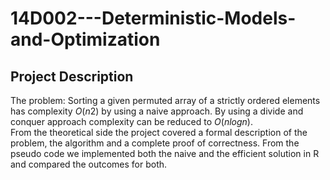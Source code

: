# 14D002---Deterministic-Models-and-Optimization

## Project Description

The problem: Sorting a given permuted array of a strictly ordered elements has complexity $O(n2)$ by using a naive approach. 
By using a divide and conquer approach complexity can be reduced to $O(n log n)$.  
From the theoretical side the project covered a formal description of the problem, the algorithm and a complete proof of correctness. From the pseudo code we implemented both the naive and the efficient solution in R and compared the outcomes for both. 

